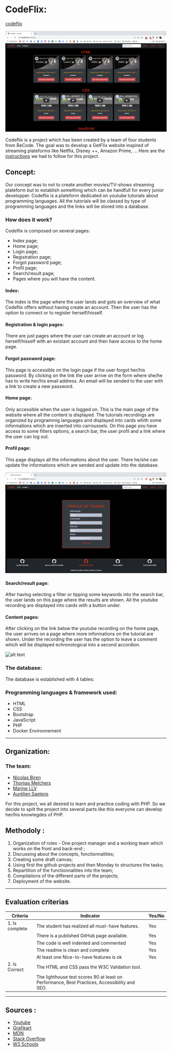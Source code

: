 # CodeFlix:

[codeflix]()

![alt text](./docker_env/application/source/images/overview.png)

Codeflix is a project which has been created by a team of four students from BeCode. The goal was to develop a GetFlix website inspired of streaming plateforms like Netflix, Disney ++, Amazon Prime, ... Here are the [instructions](https://github.com/becodeorg/BXL-Swartz-5.34/blob/main/2.The-Hill/1.PHP/GetflixProject.md) we had to follow for this project. 

## Concept:

Our concept was to not to create another movies/TV-shows streaming plateform but to establish something which can be handfull for every junior developper. Codeflix is a plateform dedicated on youtube tutorials about programming languages. All the tutorials will be classed by type of programming languages and the links will be stored into a database.

### How does it work?

Codeflix is composed on several pages: 
- Index page;
- Home page;
- Login page;
- Registration page;
- Forgot password page;
- Profil page;
- Search/result page;
- Pages where you will have the content.

#### Index:
The index is the page where the user lands and gots an overview of what Codeflix offers without having create an account. Then the user has the option to connect or to register herself/hisself. 

#### Registration & login pages:
There are just pages where the user can create an account or log herself/hisself with an existant account and then have access to the home page. 

#### Forgot password page:
This page is accessible on the login page if the user forgot her/his password. By clicking on the link the user arrive on the form where she/he has to write her/his email address. An email will be sended to the user with a link to create a new password.

#### Home page:
Only accessible when the user is logged on. 
This is the main page of the website where all the content is displayed. The tutorials recordings are organized by programmig languages and displayed into cards whith some informations which are inserted into carroussels.
On this page you have access to some filters options, a search bar, the user profil and a link where the user can log out. 

#### Profil page:
This page displays all the informations about the user. There he/she can update the informations which are sended and update into the database.

![alt text](./docker_env/application/source/images/profil-overview.png)

#### Search/result page:
After having selecting a filter or tipping some keywords into the search bar, the user lands on this page where the results are shown. All the youtube recording are displayed into cards with a button under. 

#### Content pages:
After clicking on the link below the youtube recording on the home page, the user arrives on a page where more informations on the tutorial are shown. Under the recording the user has the option to leave a comment which will be displayed echronological into a second accordion.

![alt text](./docker_env/application/source/images/overview-content.png)

### The database: 

The database is established with 4 tables: 



### Programming languages & framework used: 

* HTML 
* CSS
* Bootstrap
* JavaScript
* PHP
* Docker Environnement

---

## Organization:

### The team:

- [Nicolas Biren](https://github.com/birennicolas)
- [Thomas Melchers](https://github.com/thomasmelchers)
- [Marine LLV](https://github.com/MarineLLV)
- [Aurélien Saelens](https://aureliensaelens.github.com)

For this project, we all desired to learn and practice coding with PHP. So we decide to spilt the project into several parts like this everyone can develop her/his knowlegdes of PHP. 

## Methodoly :

1. Organization of roles - One project manager and a working team which works on the front and back-end ;
2. Discussing about the concepts, fonctionnalities; 
3. Creating some draft canvas;
4. Using first the github projects and then Monday to structures the tasks;
5. Repartition of the functionnalities into the team;
6. Compilations of the different parts of the projects;
7. Deployment of the website.

---

## Evaluation criterias

| Criteria       | Indicator                                                    | Yes/No |
| -------------- | ------------------------------------------------------------ | ------ |
| 1. Is complete | The student has realized all must-have features.             |   Yes  |
|                | There is a published GitHub page available.                  |   Yes  |
|                | The code is well indented and commented                      |   Yes  |
|                | The readme is clean and complete                             |   Yes  |
|                | At least one Nice-to-have features is ok                     |   Yes  |
| 2. Is Correct  | The HTML and CSS pass the W3C Validation tool.               |        |
|                | The lighthouse test scores 90 at least on Performance, Best Practices, Accessibility and SEO. |        |

--- 

## Sources : 

* [Youtube](https://youtube.com)
* [Grafikart](https://grafikart.fr)
* [MDN](https://developer.mozilla.org)
* [Stack Overflow](https://stackoverflow.com)
* [W3 Schools](https://w3schools.com)
